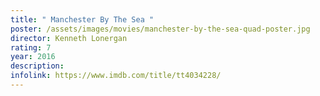 ```yaml
---
title: " Manchester By The Sea "
poster: /assets/images/movies/manchester-by-the-sea-quad-poster.jpg
director: Kenneth Lonergan
rating: 7
year: 2016
description:
infolink: https://www.imdb.com/title/tt4034228/
---
```

